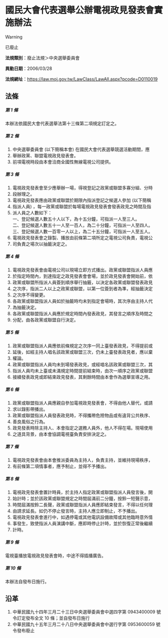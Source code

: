 # 國民大會代表選舉公辦電視政見發表會實施辦法
> [!WARNING]
> 已廢止

**法規類別**：廢止法規＞中央選舉委員會

**異動日期**：2006/03/28  

**法規網址**：https://law.moj.gov.tw/LawClass/LawAll.aspx?pcode=D0110019



## 法條
##### 第 1 條
本辦法依國民大會代表選舉法第十三條第二項規定訂定之。

##### 第 2 條
1. 中央選舉委員會 (以下簡稱本會) 在國民大會代表選舉競選活動期間，應
1. 舉辦政黨、聯盟電視政見發表會。
1. 前項電視時段由本會洽商全國性無線電視公司提供。

##### 第 3 條
1. 電視政見發表會至少應舉辦一場，得視登記之政黨或聯盟多寡分組、分時
1. 段辦理之。
1. 電視政見發表應由政黨或聯盟於期限內指派登記之候選人參加 (以下簡稱
1. 指派人員) ，每一政黨或聯盟於每場電視政見發表會發表政見之時間及指
1. 派人員之人數如下：  
一、登記候選人數五十人以下，為十五分鐘，可指派一人至三人。  
二、登記候選人數五十一人至一百人，為二十分鐘，可指派一人至四人。  
三、登記候選人數一百零一人以上，為二十五分鐘，可指派一人至五人。
1. 電視政見發表會之錄製、播放由前條第二項所定之電視公司負責，電視公
1. 司負責之場次以抽籤決定之。

##### 第 4 條
1. 電視政見發表會由電視公司以現場立即方式播出。政黨或聯盟指派人員應
1. 於指定時間內，到達指定之政見發表會會場，並於政見發表會開始前，依
1. 政黨或聯盟所指派人員簽到順序舉行抽籤，以決定各政黨或聯盟發表政見
1. 之次序，指派二人以上之政黨或聯盟，以第一位簽到者為準，經抽籤決定
1. 之次序不得變更。
1. 各政黨或聯盟指派人員如於抽籤時均未到指定會場時，其次序由主持人代
1. 為抽籤決定。
1. 各政黨或聯盟指派人員應於規定時間內發表政見，其發言之順序及時間之
1. 分配，由各政黨或聯盟自行決定。

##### 第 5 條
1. 政黨或聯盟指派人員應依前條規定之次序一同上臺發表政見，不得提前或
1. 延後，如經主持人唱名該政黨或聯盟三次，仍未上臺發表政見者，應以棄
1. 權論。
1. 政黨或聯盟指派人員均未到場發表政見，或經唱名該政黨或聯盟三次，其
1. 指派人員均未上臺或未滿規定時間提前結束時，由次一順序之政黨或聯盟
1. 接續發表政見或即結束政見發表，其剩餘時間由本會作為選舉宣導之用。

##### 第 6 條
1. 政黨或聯盟指派人員應親自參加電視政見發表會，不得由他人替代，或請
1. 求以錄影帶播出。
1. 政黨或聯盟指派人員發表政見時，不得攜帶危險物品或有違背公共秩序、
1. 善良風俗之行為。
1. 政見發表時除主持人、本會指定之選務人員外，他人不得在場。現場使用
1. 之道具背景，由本會協調電視臺負責安排決定之。

##### 第 7 條
1. 電視政見發表會由本會推派委員為主持人，負責主持，並維持現場秩序，
1. 有前條第二項情事者，應予制止，並得不予播出。

##### 第 8 條
1. 電視政見發表會置計時員，於主持人指定政黨或聯盟指派人員發言後，開
1. 始計時；並於該政黨或聯盟規定之時間屆滿前二分鐘，按鈴一短聲示意，
1. 時間屆滿按鈴二長聲，政黨或聯盟指派人員應即結束發言，不得以任何理
1. 由請求延長。如仍不停止發言時，主持人應立即制止，不予播出。
1. 電視政見發表會進行中，如遇停電或其他電訊設備故障或其他臨時意外情
1. 事發生，致使指派人員演講中斷，應即時停止計時，並於恢復正常後繼續
1. 計時。

##### 第 9 條
電視臺播放電視政見發表會時，中途不得插播廣告。

##### 第 10 條
本辦法自發布日施行。

## 沿革
1. 中華民國九十四年三月二十三日中央選舉委員會中選四字第 0943400009 號令訂定發布全文 10 條；並自發布日施行
1. 中華民國九十五年三月二十八日中央選舉委員會中選行字第 0953600059 號令發布廢止

